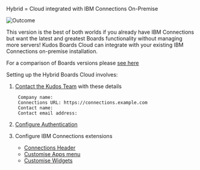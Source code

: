 Hybrid = Cloud integrated with IBM Connections On-Premise

![Outcome](/assets/connections/header.png)

This version is the best of both worlds if you already have IBM  Connections but want the latest and greatest Boards functionality without managing more servers!  Kudos Boards Cloud can integrate with your existing IBM Connections on-premise installation.

For a comparison of Boards versions please [see here](/boards/versions/)

Setting up the Hybrid Boards Cloud involves:

1. [Contact the Kudos Team](mailto:support@kudosboards.com) with these details

        Company name:
        Connections URL: https://connections.example.com
        Contact name:
        Contact email address:

1. [Configure Authentication](/boards/connections/auth-hybrid/)

1. Configure IBM Connections extensions
    - [Connections Header](/boards/connections/header/)
    - [Customise Apps menu](/boards/connections/apps-menu-hybrid/)
    - [Customise Widgets](/boards/connections/widgets/)
